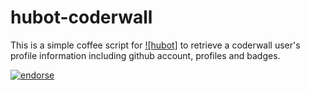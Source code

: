 hubot-coderwall
===============

This is a simple coffee script for [![hubot]](https://github.com/github/hubot) to retrieve a coderwall user's profile information including github account, profiles and badges.

[![endorse](http://api.coderwall.com/bobwilliams/endorsecount.png)](http://coderwall.com/bobwilliams)